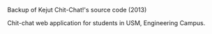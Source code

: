 Backup of Kejut Chit-Chat!'s source code (2013)

Chit-chat web application for students in USM, Engineering Campus.
